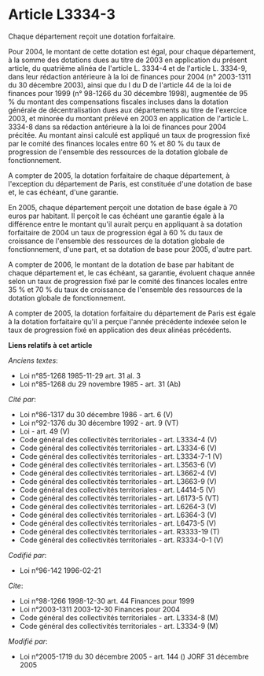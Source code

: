 # Article L3334-3

Chaque département reçoit une dotation forfaitaire.

Pour 2004, le montant de cette dotation est égal, pour chaque département, à la somme des dotations dues au titre de 2003 en
application du présent article, du quatrième alinéa de l'article L. 3334-4 et de l'article L. 3334-9, dans leur rédaction
antérieure à la loi de finances pour 2004 (n° 2003-1311 du 30 décembre 2003), ainsi que du I du D de l'article 44 de la loi
de finances pour 1999 (n° 98-1266 du 30 décembre 1998), augmentée de 95 % du montant des compensations fiscales incluses dans
la dotation générale de décentralisation dues aux départements au titre de l'exercice 2003, et minorée du montant prélevé en
2003 en application de l'article L. 3334-8 dans sa rédaction antérieure à la loi de finances pour 2004 précitée. Au montant
ainsi calculé est appliqué un taux de progression fixé par le comité des finances locales entre 60 % et 80 % du taux de
progression de l'ensemble des ressources de la dotation globale de fonctionnement.

A compter de 2005, la dotation forfaitaire de chaque département, à l'exception du département de Paris, est constituée d'une
dotation de base et, le cas échéant, d'une garantie.

En 2005, chaque département perçoit une dotation de base égale à 70 euros par habitant. Il perçoit le cas échéant une
garantie égale à la différence entre le montant qu'il aurait perçu en appliquant à sa dotation forfaitaire de 2004 un taux de
progression égal à 60 % du taux de croissance de l'ensemble des ressources de la dotation globale de fonctionnement, d'une
part, et sa dotation de base pour 2005, d'autre part.

A compter de 2006, le montant de la dotation de base par habitant de chaque département et, le cas échéant, sa garantie,
évoluent chaque année selon un taux de progression fixé par le comité des finances locales entre 35 % et 70 % du taux de
croissance de l'ensemble des ressources de la dotation globale de fonctionnement.

A compter de 2005, la dotation forfaitaire du département de Paris est égale à la dotation forfaitaire qu'il a perçue l'année
précédente indexée selon le taux de progression fixé en application des deux alinéas précédents.

**Liens relatifs à cet article**

_Anciens textes_:

  - Loi n°85-1268 1985-11-29 art. 31 al. 3
  - Loi n°85-1268 du 29 novembre 1985 - art. 31 (Ab)

_Cité par_:

  - Loi n°86-1317 du 30 décembre 1986 - art. 6 (V)
  - Loi n°92-1376 du 30 décembre 1992 - art. 9 (VT)
  - Loi - art. 49 (V)
  - Code général des collectivités territoriales - art. L3334-4 (V)
  - Code général des collectivités territoriales - art. L3334-6 (V)
  - Code général des collectivités territoriales - art. L3334-7-1 (V)
  - Code général des collectivités territoriales - art. L3563-6 (V)
  - Code général des collectivités territoriales - art. L3662-4 (V)
  - Code général des collectivités territoriales - art. L3663-9 (V)
  - Code général des collectivités territoriales - art. L4414-5 (V)
  - Code général des collectivités territoriales - art. L6173-5 (VT)
  - Code général des collectivités territoriales - art. L6264-3 (V)
  - Code général des collectivités territoriales - art. L6364-3 (V)
  - Code général des collectivités territoriales - art. L6473-5 (V)
  - Code général des collectivités territoriales - art. R3333-19 (T)
  - Code général des collectivités territoriales - art. R3334-0-1 (V)

_Codifié par_:

  - Loi n°96-142 1996-02-21

_Cite_:

  - Loi n°98-1266 1998-12-30 art. 44 Finances pour 1999
  - Loi n°2003-1311 2003-12-30 Finances pour 2004
  - Code général des collectivités territoriales - art. L3334-8 (M)
  - Code général des collectivités territoriales - art. L3334-9 (M)

_Modifié par_:

  - Loi n°2005-1719 du 30 décembre 2005 - art. 144 () JORF 31 décembre 2005
